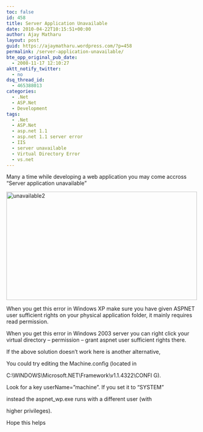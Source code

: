 ```yaml
---
toc: false
id: 458
title: Server Application Unavailable
date: 2010-04-22T10:15:51+00:00
author: Ajay Matharu
layout: post
guid: https://ajaymatharu.wordpress.com/?p=458
permalink: /server-application-unavailable/
bte_opp_original_pub_date:
  - 2008-11-17 12:10:27
aktt_notify_twitter:
  - no
dsq_thread_id:
  - 465388013
categories:
  - .Net
  - ASP.Net
  - Development
tags:
  - .Net
  - ASP.Net
  - asp.net 1.1
  - asp.net 1.1 server error
  - IIS
  - server unavailable
  - Virtual Directory Error
  - vs.net
---
```

Many a time while developing a web application you may come accross &#8220;Server application unavailable&#8221;

[<img class="aligncenter size-full wp-image-463" title="unavailable2" src="https://ajaymatharu.files.wordpress.com/2008/11/unavailable2.jpg" alt="unavailable2" width="500" height="284" />](https://ajaymatharu.files.wordpress.com/2008/11/unavailable2.jpg)

When you get this error in Windows XP make sure you have given ASPNET user sufficient rights on your physical application folder, it mainly requires read permission.

When you get this error in Windows 2003 server you can right click your virtual directory &#8211; permission &#8211; grant aspnet user sufficient rights there.

If the above solution doesn&#8217;t work here is another alternative,

You could try editing the Machine.config (located in
  
C:\WINDOWS\Microsoft.NET\Framework\v1.1.4322\CONFI G\).

Look for a key userName=&#8221;machine&#8221;. If you set it to &#8220;SYSTEM&#8221;
  
instead the aspnet_wp.exe runs with a different user (with
  
higher privileges).

Hope this helps
